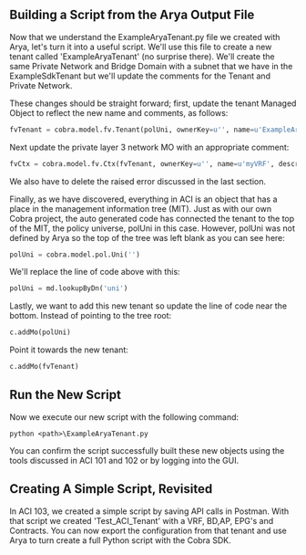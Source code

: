 ## Building a Script from the Arya Output File
Now that we understand the ExampleAryaTenant.py file we created with Arya, let's turn it into a useful script. We'll use this file to create a new tenant called 'ExampleAryaTenant' (no surprise there). We'll create the same Private Network and Bridge Domain with a subnet that we have in the ExampleSdkTenant but we'll update the comments for the Tenant and Private Network.

These changes should be straight forward; first, update the tenant Managed Object to reflect the new name and comments, as follows:
```python
fvTenant = cobra.model.fv.Tenant(polUni, ownerKey=u'', name=u'ExampleAryaTenant', descr=u'My first Arya Tenant', ownerTag=u'')
```

Next update the private layer 3 network MO with an appropriate comment:
```python
fvCtx = cobra.model.fv.Ctx(fvTenant, ownerKey=u'', name=u'myVRF', descr=u'My first Arya VRF', knwMcastAct=u'permit', pcEnfDir=u'ingress', ownerTag=u'', pcEnfPref=u'enforced')
```

We also have to delete the raised error discussed in the last section.

Finally, as we have discovered, everything in ACI is an object that has a place in the management information tree (MIT).  Just as with our own Cobra project, the auto generated code has connected the tenant to the top of the MIT, the policy universe, polUni in this case. However, polUni was not defined by Arya so the top of the tree was left blank as you can see here:

```python
polUni = cobra.model.pol.Uni('')
```

We'll replace the line of code above with this:
```python
polUni = md.lookupByDn('uni')
```

Lastly, we want to add this new tenant so update the line of code near the bottom. Instead of pointing to the tree root:
```python
c.addMo(polUni)
```
Point it towards the new tenant:
```python
c.addMo(fvTenant)
```

## Run the New Script
Now we execute our new script with the following command:
```
python <path>\ExampleAryaTenant.py
```

You can confirm the script successfully built these new objects using the tools discussed in ACI 101 and 102 or by logging into the GUI.

## Creating A Simple Script, Revisited

In ACI 103, we created a simple script by saving API calls in Postman.  With that script we created 'Test_ACI_Tenant' with a VRF, BD,AP, EPG's and Contracts.  You can now export the configuration from that tenant and use Arya to turn create a full Python script with the Cobra SDK.